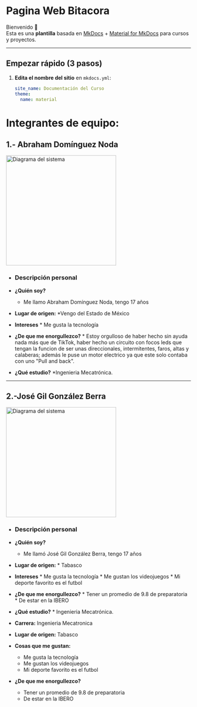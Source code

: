 # **Pagina Web Bitacora**

Bienvenido 👋  
Esta es una **plantilla** basada en [MkDocs](https://www.mkdocs.org/) + [Material for MkDocs](https://squidfunk.github.io/mkdocs-material/) para cursos y proyectos.

---

## Empezar rápido (3 pasos)

1. **Edita el nombre del sitio** en `mkdocs.yml`:
   ```yaml
   site_name: Documentación del Curso
   theme:
     name: material

# Integrantes de equipo:


## 1.- Abraham Domínguez Noda

<img src="recursos/imgs/Abrahamfoto.jpg" alt="Diagrama del sistema" width="300">  

- ### Descripción personal

- **¿Quién soy?**
     * Me llamo Abraham Domínguez Noda, tengo 17 años
- **Lugar de origen:**
      *Vengo del Estado de México
- **Intereses**
      * Me gusta la tecnología
- **¿De que me enorgullezco?**
      * Estoy orgulloso de haber hecho sin ayuda nada más que de TikTok, haber hecho un circuito con focos leds que tengan la funcion de ser unas direccionales, intermitentes, faros, altas y calaberas; además le puse un motor electrico ya que este solo contaba con uno "Pull and back".
- **¿Qué estudio?**
      *Ingenieria Mecatrónica.



---
## 2.-José Gil González Berra

<img src="recursos/imgs/gilfoto.jpeg" alt="Diagrama del sistema" width="300">

- ### Descripción personal

- **¿Quién soy?**
     * Me llamó José Gil González Berra, tengo 17 años 
- **Lugar de origen:**
      * Tabasco
- **Intereses**
      * Me gusta la tecnología
      * Me gustan los videojuegos
      * Mi deporte favorito es el futbol
- **¿De que me enorgullezco?**
      * Tener un promedio de 9.8 de preparatoria
      * De estar en la IBERO
- **¿Qué estudio?**
      * Ingenieria Mecatrónica.





- **Carrera:** Ingenieria Mecatronica
- **Lugar de origen:** Tabasco
- **Cosas que me gustan:**
     * Me gusta la tecnología
     * Me gustan los videojuegos
     * Mi deporte favorito es el futbol
- **¿De que me enorgullezco?**
     * Tener un promedio de 9.8 de preparatoria
     * De estar en la IBERO
       
